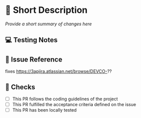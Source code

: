 # 📃 Short Description

*Provide a short summary of changes here*

## 💻 Testing Notes

## 🚀 Issue Reference

fixes https://3apjira.atlassian.net/browse/DEVCO-??

## 🛂 Checks

- [ ] This PR follows the coding guidelines of the project
- [ ] This PR fulfilled the acceptance criteria defined on the issue
- [ ] This PR has been locally tested
